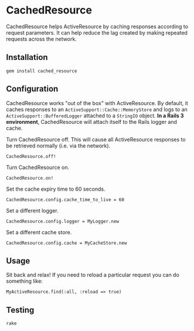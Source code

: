# CachedResource 
CachedResource helps ActiveResource by caching responses according to request parameters.  It can help reduce the lag created by making repeated requests across the network.  

## Installation
	gem install cached_resource

## Configuration
CachedResource works "out of the box" with ActiveResource.  By default, it caches responses to an `ActiveSupport::Cache::MemoryStore` and logs to an `ActiveSupport::BufferedLogger` attached to a `StringIO` object.  **In a Rails 3 environment**, CachedResource will attach itself to the Rails logger and cache.

Turn CachedResource off.  This will cause all ActiveResource responses to be retrieved normally (i.e. via the network). 

	CachedResource.off!
	
Turn CachedResource on.

	CachedResource.on!
	
Set the cache expiry time to 60 seconds.

	CachedResource.config.cache_time_to_live = 60
	
Set a different logger.

	CachedResource.config.logger = MyLogger.new
	
Set a different cache store.

	CachedResource.config.cache = MyCacheStore.new

## Usage
Sit back and relax! If you need to reload a particular request you can do something like:

	MyActiveResource.find(:all, :reload => true)

## Testing
	rake
